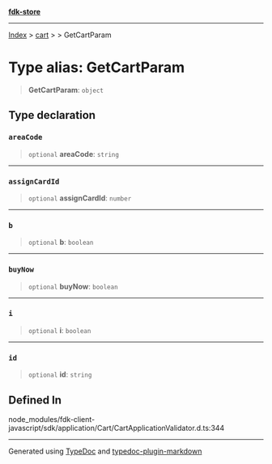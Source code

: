 [**fdk-store**](../../../README.md)
***

[Index](../../../API.md) > [cart](../../README.md) > [<internal>](../README.md) > GetCartParam

# Type alias: GetCartParam

> **GetCartParam**: `object`

## Type declaration

### `areaCode`

> `optional` **areaCode**: `string`

***

### `assignCardId`

> `optional` **assignCardId**: `number`

***

### `b`

> `optional` **b**: `boolean`

***

### `buyNow`

> `optional` **buyNow**: `boolean`

***

### `i`

> `optional` **i**: `boolean`

***

### `id`

> `optional` **id**: `string`

## Defined In

node\_modules/fdk-client-javascript/sdk/application/Cart/CartApplicationValidator.d.ts:344

***
Generated using [TypeDoc](https://typedoc.org/) and [typedoc-plugin-markdown](https://www.npmjs.com/package/typedoc-plugin-markdown)
